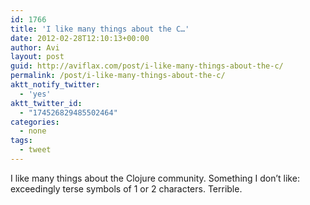 ```yaml
---
id: 1766
title: 'I like many things about the C…'
date: 2012-02-28T12:10:13+00:00
author: Avi
layout: post
guid: http://aviflax.com/post/i-like-many-things-about-the-c/
permalink: /post/i-like-many-things-about-the-c/
aktt_notify_twitter:
  - 'yes'
aktt_twitter_id:
  - "174526829485502464"
categories:
  - none
tags:
  - tweet
---
```

I like many things about the Clojure community. Something I don’t like: exceedingly terse symbols of 1 or 2 characters. Terrible.